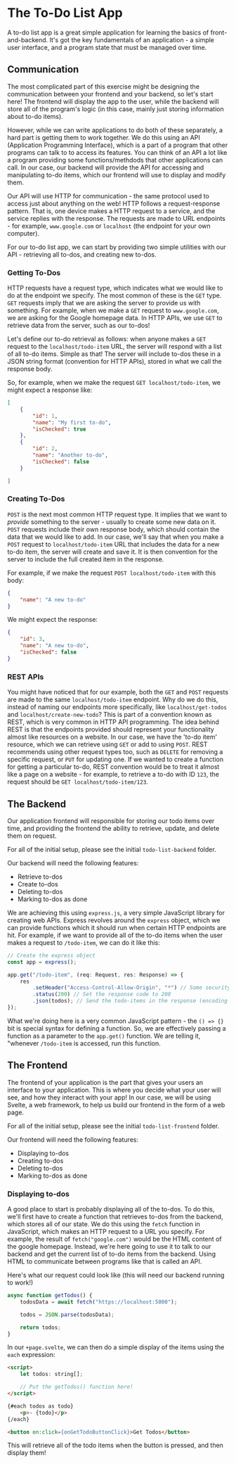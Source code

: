 # The To-Do List App

A to-do list app is a great simple application for learning the basics of front-and-backend. It's got the key fundamentals of an application - a simple user interface, and a program state that must be managed over time.

## Communication

The most complicated part of this exercise might be designing the communication between your frontend and your backend, so let's start here! The frontend will display the app to the user, while the backend will store all of the program's logic (in this case, mainly just storing information about to-do items).

However, while we can write applications to do both of these separately, a hard part is getting them to work together. We do this using an API (Application Programming Interface), which is a part of a program that other programs can talk to to access its features. You can think of an API a lot like a program providing some functions/methdods that other applications can call. In our case, our backend will provide the API for accessing and manipulating to-do items, which our frontend will use to display and modify them.

Our API will use HTTP for communication - the same protocol used to access just about anything on the web! HTTP follows a request-response pattern. That is, one device makes a HTTP request to a service, and the service replies with the response. The requests are made to URL endpoints - for example, `www.google.com` or `localhost` (the endpoint for your own computer). 

For our to-do list app, we can start by providing two simple utilities with our API - retrieving all to-dos, and creating new to-dos. 

### Getting To-Dos
HTTP requests have a request type, which indicates what we would like to do at the endpoint we specify. The most common of these is the `GET` type. `GET` requests imply that we are asking the server to provide us with something. For example, when we make a `GET` request to `www.google.com`, we are asking for the Google homepage data. In HTTP APIs, we use `GET` to retrieve data from the server, such as our to-dos! 

Let's define our to-do retrieval as follows: when anyone makes a `GET` request to the `localhost/todo-item` URL, the server will respond with a list of all to-do items. Simple as that! The server will include to-dos these in a JSON string format (convention for HTTP APIs), stored in what we call the response body. 

So, for example, when we make the request `GET localhost/todo-item`, we might expect a response like:
```json
[
    {
        "id": 1,
        "name": "My first to-do",
        "isChecked": true
    },
    {
        "id": 2,
        "name": "Another to-do",
        "isChecked": false
    }

]
```

### Creating To-Dos
`POST` is the next most common HTTP request type. It implies that we want to *provide* something to the server - usually to create some new data on it. `POST` requests include their own response body, which should contain the data that we would like to add. In our case, we'll say that when you make a `POST` request to `localhost/todo-item` URL that includes the data for a new to-do item, the server will create and save it. It is then convention for the server to include the full created item in the response.

For example, if we make the request `POST localhost/todo-item` with this body:
```json
{
    "name": "A new to-do"
}
```
We might expect the response:
```json
{
    "id": 3,
    "name": "A new to-do",
    "isChecked": false
}
```

### REST APIs
You might have noticed that for our example, both the `GET` and `POST` requests are made to the same `localhost/todo-item` endpoint. Why do we do this, instead of naming our endpoints more specifically, like `localhost/get-todos` and `localhost/create-new-todo`? This is part of a convention known as REST, which is very common in HTTP API programming. The idea behind REST is that the endpoints provided should represent your functionality almost like resources on a website. In our case, we have the 'to-do item' resource, which we can retrieve using `GET` or add to using `POST`. REST recommends using other request types too, such as `DELETE` for removing a specific request, or `PUT` for updating one. If we wanted to create a function for getting a particular to-do, REST convention would be to treat it almost like a page on a website - for example, to retrieve a to-do with ID `123`, the request should be `GET localhost/todo-item/123`.

## The Backend
Our application frontend will responsible for storing our todo items over time, and providing the frontend the ability to retrieve, update, and delete them on request.

For all of the initial setup, please see the initial `todo-list-backend` folder.

Our backend will need the following features:
- Retrieve to-dos
- Create to-dos
- Deleting to-dos
- Marking to-dos as done

We are achieving this using `express.js`, a very simple JavaScript library for creating web APIs. Express revolves around the `express` object, which we can provide functions which it should run when certain HTTP endpoints are hit. For example, if we want to provide all of the to-do items when the user makes a request to `/todo-item`, we can do it like this:

```ts
// Create the express object
const app = express();

app.get("/todo-item", (req: Request, res: Response) => {
	res
        .setHeader("Access-Control-Allow-Origin", "*") // Some security policy stuff
        .status(200) // Set the response code to 200
        .json(todos); // Send the todo-items in the response (encoding them as JSON)
});
```

What we're doing here is a very common JavaScript pattern - the `() => {}` bit is special syntax for defining a function. So, we are effectively passing a function as a parameter to the `app.get()` function. We are telling it, "whenever `/todo-item` is accessed, run this function.

## The Frontend

The frontend of your application is the part that gives your users an interface to your application. This is where you decide what your user will see, and how they interact with your app! In our case, we will be using Svelte, a web framework, to help us build our frontend in the form of a web page.

For all of the initial setup, please see the initial `todo-list-frontend` folder.

Our frontend will need the following features:
- Displaying to-dos
- Creating to-dos
- Deleting to-dos
- Marking to-dos as done

### Displaying to-dos
A good place to start is probably displaying all of the to-dos. To do this, we'll first have to create a function that retrieves to-dos from the backend, which stores all of our state. We do this using the `fetch` function in JavaScript, which makes an HTTP request to a URL you specify. For example, the result of `fetch("google.com")` would be the HTML content of the google homepage. Instead, we're here going to use it to talk to our backend and get the current list of to-do items from the backend. Using HTML to communicate between programs like that is called an API.

Here's what our request could look like (this will need our backend running to work!)

```ts
async function getTodos() {
    todosData = await fetch("https://localhost:5000");

    todos = JSON.parse(todosData);

    return todos;
}
```

In our `+page.svelte`, we can then do a simple display of the items using the `each` expression:
```html
<script>
    let todos: string[];

    // Put the getTodos() function here!
</script>

{#each todos as todo}
    <p>- {todo}</p>
{/each}

<button on:click={onGetTodoButtonClick}>Get Todos</button>
```

This will retrieve all of the todo items when the button is pressed, and then display them!